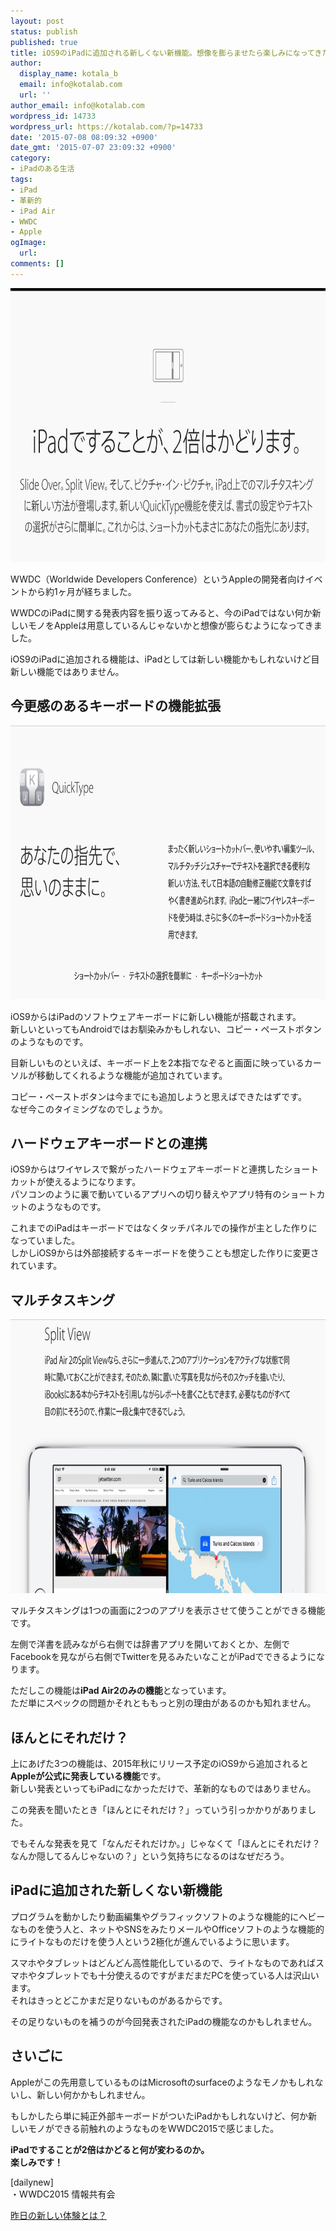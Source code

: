 ```yaml
---
layout: post
status: publish
published: true
title: iOS9のiPadに追加される新しくない新機能。想像を膨らませたら楽しみになってきた！
author:
  display_name: kotala_b
  email: info@kotalab.com
  url: ''
author_email: info@kotalab.com
wordpress_id: 14733
wordpress_url: https://kotalab.com/?p=14733
date: '2015-07-08 08:09:32 +0900'
date_gmt: '2015-07-07 23:09:32 +0900'
category:
- iPadのある生活
tags:
- iPad
- 革新的
- iPad Air
- WWDC
- Apple
ogImage:
  url:
comments: []
---
```

<p><img src="/wp-content/uploads/2015/07/wwdc2015-ipad_20150708_02.jpg" alt="Wwdc2015 ipad 20150708 02" width="780" height ="438" class="aligncenter size-large" /></p>
<p>WWDC（Worldwide Developers Conference）というAppleの開発者向けイベントから約1ヶ月が経ちました。</p>
<p>WWDCのiPadに関する発表内容を振り返ってみると、今のiPadではない何か新しいモノをAppleは用意しているんじゃないかと想像が膨らむようになってきました。</p>
<p>iOS9のiPadに追加される機能は、iPadとしては新しい機能かもしれないけど目新しい機能ではありません。</p>
<!--more-->
<h2>今更感のあるキーボードの機能拡張</h2>
<p><img src="/wp-content/uploads/2015/07/wwdc2015-ipad_20150708_03.jpg" alt="Wwdc2015 ipad 20150708 03" width="780" height ="438" class="aligncenter size-large" /></p>
<p>iOS9からはiPadのソフトウェアキーボードに新しい機能が搭載されます。<br />
新しいといってもAndroidではお馴染みかもしれない、コピー・ペーストボタンのようなものです。</p>
<p>目新しいものといえば、キーボード上を2本指でなぞると画面に映っているカーソルが移動してくれるような機能が追加されています。</p>
<p>コピー・ペーストボタンは今までにも追加しようと思えばできたはずです。<br />
<span class="b">なぜ今このタイミング</span>なのでしょうか。</p>
<h2>ハードウェアキーボードとの連携</h2>
<p>iOS9からはワイヤレスで繋がったハードウェアキーボードと連携したショートカットが使えるようになります。<br />
パソコンのように裏で動いているアプリへの切り替えやアプリ特有のショートカットのようなものです。</p>
<p>これまでのiPadはキーボードではなくタッチパネルでの操作が主とした作りになっていました。<br />
しかし<span class="b">iOS9からは外部接続するキーボードを使うことも想定した作りに変更</span>されています。</p>
<h2>マルチタスキング</h2>
<p><img src="/wp-content/uploads/2015/07/wwdc2015-ipad_20150708_01.jpg" alt="Wwdc2015 ipad 20150708 01" width="780" height ="438" class="aligncenter size-large" /></p>
<p>マルチタスキングは1つの画面に2つのアプリを表示させて使うことができる機能です。</p>
<p>左側で洋書を読みながら右側では辞書アプリを開いておくとか、左側でFacebookを見ながら右側でTwitterを見るみたいなことがiPadでできるようになります。</p>
<p>ただしこの機能は<strong>iPad Air2のみの機能</strong>となっています。<br />
ただ単にスペックの問題かそれとももっと別の理由があるのかも知れません。</p>
<h2>ほんとにそれだけ？</h2>
<p>上にあげた3つの機能は、2015年秋にリリース予定のiOS9から追加されると<strong>Appleが公式に発表している機能</strong>です。<br />
新しい発表といってもiPadになかっただけで、革新的なものではありません。</p>
<p><span class="b">この発表を聞いたとき「ほんとにそれだけ？」っていう引っかかりがありました。</span></p>
<p>でもそんな発表を見て「なんだそれだけか。」じゃなくて「ほんとにそれだけ？なんか隠してるんじゃないの？」という気持ちになるのはなぜだろう。</p>
<h2>iPadに追加された新しくない新機能</h2>
<p>プログラムを動かしたり動画編集やグラフィックソフトのような機能的にヘビーなものを使う人と、ネットやSNSをみたりメールやOfficeソフトのような機能的にライトなものだけを使う人という2極化が進んでいるように思います。</p>
<p>スマホやタブレットはどんどん高性能化しているので、ライトなものであればスマホやタブレットでも十分使えるのですがまだまだPCを使っている人は沢山います。<br />
それはきっとどこかまだ足りないものがあるからです。</p>
<p>その足りないものを補うのが今回発表されたiPadの機能なのかもしれません。</p>
<h2>さいごに</h2>
<p>Appleがこの先用意しているものはMicrosoftのsurfaceのようなモノかもしれないし、新しい何かかもしれません。</p>
<p>もしかしたら単に純正外部キーボードがついたiPadかもしれないけど、何か新しいモノができる前触れのようなものをWWDC2015で感じました。</p>
<p><strong>iPadですることが2倍はかどると何が変わるのか。<br />
楽しみです！</strong></p>
<p>[dailynew]<br />
・WWDC2015 情報共有会</p>
<p><a href="/lets-start-1day1new" title="昨日の新しい体験とは？">昨日の新しい体験とは？</a></p>
<div class="clear"></div>
